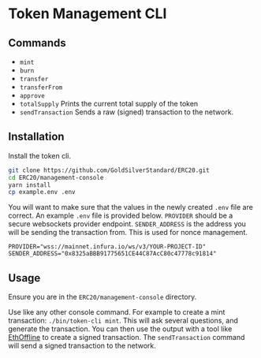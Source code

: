 # Token Management CLI

## Commands

- `mint`
- `burn`
- `transfer`
- `transferFrom`
- `approve`
- `totalSupply` Prints the current total supply of the token
- `sendTransaction` Sends a raw (signed) transaction to the network.

## Installation

Install the token cli.

```bash
git clone https://github.com/GoldSilverStandard/ERC20.git
cd ERC20/management-console
yarn install
cp example.env .env
```

You will want to make sure that the values in the newly created `.env` file are correct.
An example `.env` file is provided below. `PROVIDER` should be a secure websockets provider endpoint. `SENDER_ADDRESS` is the address you will be sending the transaction from. This is used for nonce management.

```
PROVIDER="wss://mainnet.infura.io/ws/v3/YOUR-PROJECT-ID"
SENDER_ADDRESS="0x8325aBBB91775651CE44C87AcC80c47778c91814"
```

## Usage

Ensure you are in the `ERC20/management-console` directory.

Use like any other console command. For example to create a mint transaction: `./bin/token-cli mint`. This will ask several questions, and generate the transaction.
You can then use the output with a tool like [EthOffline](https://ethjs.github.io/offline/) to create a signed transaction. The `sendTransaction` command will send a signed transaction to the network.

